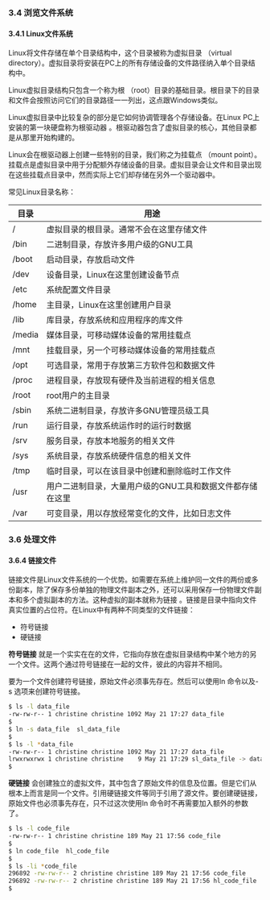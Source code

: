 ### 3.4 浏览文件系统

#### 3.4.1 Linux文件系统

Linux将文件存储在单个目录结构中，这个目录被称为虚拟目录 （virtual directory）。虚拟目录将安装在PC上的所有存储设备的文件路径纳入单个目录结构中。

Linux虚拟目录结构只包含一个称为根 （root）目录的基础目录。根目录下的目录和文件会按照访问它们的目录路径一一列出，这点跟Windows类似。

Linux虚拟目录中比较复杂的部分是它如何协调管理各个存储设备。在Linux PC上安装的第一块硬盘称为根驱动器 。根驱动器包含了虚拟目录的核心，其他目录都是从那里开始构建的。

Linux会在根驱动器上创建一些特别的目录，我们称之为挂载点 （mount point）。挂载点是虚拟目录中用于分配额外存储设备的目录。虚拟目录会让文件和目录出现在这些挂载点目录中，然而实际上它们却存储在另外一个驱动器中。

常见Linux目录名称：

| 目录   | 用途                                                      |
| ------ | --------------------------------------------------------- |
| /      | 虚拟目录的根目录。通常不会在这里存储文件                  |
| /bin   | 二进制目录，存放许多用户级的GNU工具                       |
| /boot  | 启动目录，存放启动文件                                    |
| /dev   | 设备目录，Linux在这里创建设备节点                         |
| /etc   | 系统配置文件目录                                          |
| /home  | 主目录，Linux在这里创建用户目录                           |
| /lib   | 库目录，存放系统和应用程序的库文件                        |
| /media | 媒体目录，可移动媒体设备的常用挂载点                      |
| /mnt   | 挂载目录，另一个可移动媒体设备的常用挂载点                |
| /opt   | 可选目录，常用于存放第三方软件包和数据文件                |
| /proc  | 进程目录，存放现有硬件及当前进程的相关信息                |
| /root  | root用户的主目录                                          |
| /sbin  | 系统二进制目录，存放许多GNU管理员级工具                   |
| /run   | 运行目录，存放系统运作时的运行时数据                      |
| /srv   | 服务目录，存放本地服务的相关文件                          |
| /sys   | 系统目录，存放系统硬件信息的相关文件                      |
| /tmp   | 临时目录，可以在该目录中创建和删除临时工作文件            |
| /usr   | 用户二进制目录，大量用户级的GNU工具和数据文件都存储在这里 |
| /var   | 可变目录，用以存放经常变化的文件，比如日志文件            |

 ### 3.6 处理文件

#### 3.6.4 链接文件

链接文件是Linux文件系统的一个优势。如需要在系统上维护同一文件的两份或多份副本，除了保存多份单独的物理文件副本之外，还可以采用保存一份物理文件副本和多个虚拟副本的方法。这种虚拟的副本就称为链接 。链接是目录中指向文件真实位置的占位符。在Linux中有两种不同类型的文件链接：

+ 符号链接
+ 硬链接

**符号链接** 就是一个实实在在的文件，它指向存放在虚拟目录结构中某个地方的另一个文件。这两个通过符号链接在一起的文件，彼此的内容并不相同。

要为一个文件创建符号链接，原始文件必须事先存在。然后可以使用ln 命令以及-s 选项来创建符号链接。

```bash
$ ls -l data_file
-rw-rw-r-- 1 christine christine 1092 May 21 17:27 data_file
$
$ ln -s data_file  sl_data_file
$
$ ls -l *data_file
-rw-rw-r-- 1 christine christine 1092 May 21 17:27 data_file
lrwxrwxrwx 1 christine christine    9 May 21 17:29 sl_data_file -> data_file
$
```

**硬链接** 会创建独立的虚拟文件，其中包含了原始文件的信息及位置。但是它们从根本上而言是同一个文件。引用硬链接文件等同于引用了源文件。要创建硬链接，原始文件也必须事先存在，只不过这次使用ln 命令时不再需要加入额外的参数了。

```bash
$ ls -l code_file
-rw-rw-r-- 1 christine christine 189 May 21 17:56 code_file
$
$ ln code_file  hl_code_file
$
$ ls -li *code_file
296892 -rw-rw-r-- 2 christine christine 189 May 21 17:56 code_file
296892 -rw-rw-r-- 2 christine christine 189 May 21 17:56 hl_code_file
$
```

